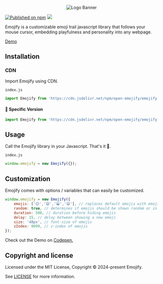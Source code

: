 <p align="center">
<img alt="Logo Banner" src="https://raw.githubusercontent.com/open-emojify/emojify/main/banner/banner.svg?sanitize=true"/>
<br/>

[![Published on npm](https://img.shields.io/npm/v/open-emojify)](https://www.npmjs.com/package/open-emojify)
[![](https://data.jsdelivr.com/v1/package/npm/open-emojify/badge)](https://www.jsdelivr.com/package/npm/open-emojify)
<!--[![npm Downloads](https://img.shields.io/npm/dm/open-emojify?label=npm%20downloads)](https://npm-stat.com/charts.html?package=open-emojify)-->

<div align="left">Emojify is a customizable emoji trail javascript library that follows your mouse cursor, embedding playfulness and personality into any webpage.</div>
<div align="left">

[Demo](https://open-emojify.github.io/emojify/)

## Installation

### CDN

Import Emojify using CDN.

```index.js```

```js
import Emojify from 'https://cdn.jsdelivr.net/npm/open-emojify/emojify.min.js';
```

#### 🚧 Specific Version
```js
import Emojify from 'https://cdn.jsdelivr.net/npm/open-emojify/emojify.min.js@latest';
```

## Usage

Call the Emojify library in your Javascript. That's it 🎉.

```index.js```

```js
window.emojify = new Emojify({});
```

## Customization

Emojify comes with options / variables that can easily be customized.

```js
window.emojify = new Emojify({
    emojis: ['😊','😄','😀','😃'], // replaces default emojis with emojis within a string
    random: true, // determines if emojis should be shown random or in order
    duration: 500, // duration before hiding emojis
    delay: 15, // delay between showing a new emoji
    size: '48px', // font-size of emojis
    zIndex: 9999, // z-index of emojis
});
```

Check out the Demo on [Codepen.](https://codepen.io/GreenestGoat/pen/gONGbBo?editors=0010)

## Copyright and license

Licensed under the MIT License, Copyright © 2024-present Emojify.

See [LICENSE](https://github.com/open-emojify/emojify/blob/main/LICENSE) for more information.
